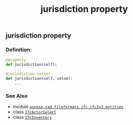 ﻿---
title: jurisdiction property
second_title: Aspose.CAD for Python via .NET API References
description: 
type: docs
weight: 110
url: /python-net/aspose.cad.fileformats.ifc.ifc2x3.entities/ifcinventory/jurisdiction/
is_root: false
---

## jurisdiction property

### Definition:
```python
@property
def jurisdiction(self):
    ...
@jurisdiction.setter
def jurisdiction(self, value):
    ...
```

### See Also
* module [`aspose.cad.fileformats.ifc.ifc2x3.entities`](../../)
* class [`IfcActorSelect`](/cad/python-net/aspose.cad.fileformats.ifc.ifc2x3.types/ifcactorselect)
* class [`IfcInventory`](/cad/python-net/aspose.cad.fileformats.ifc.ifc2x3.entities/ifcinventory)
